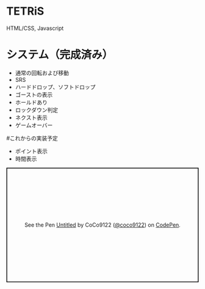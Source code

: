 # TETRiS
HTML/CSS, Javascript

# システム（完成済み）
- 通常の回転および移動
- SRS
- ハードドロップ、ソフトドロップ
- ゴーストの表示
- ホールドあり
- ロックダウン判定
- ネクスト表示
- ゲームオーバー

#これからの実装予定
- ポイント表示
- 時間表示

<p class="codepen" data-height="300" data-theme-id="dark" data-default-tab="js,result" data-slug-hash="RwJJdVQ" data-preview="true" data-user="coco9122" style="height: 300px; box-sizing: border-box; display: flex; align-items: center; justify-content: center; border: 2px solid; margin: 1em 0; padding: 1em;">
  <span>See the Pen <a href="https://codepen.io/coco9122/pen/RwJJdVQ">
  Untitled</a> by CoCo9122 (<a href="https://codepen.io/coco9122">@coco9122</a>)
  on <a href="https://codepen.io">CodePen</a>.</span>
</p>
<script async src="https://cpwebassets.codepen.io/assets/embed/ei.js"></script>